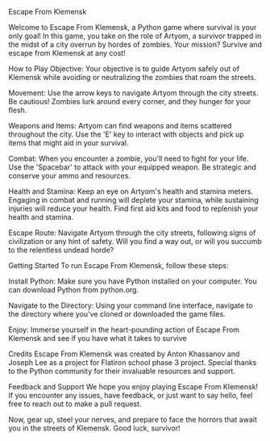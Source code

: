 Escape From Klemensk

Welcome to Escape From Klemensk, a Python game where survival is your only goal! In this game, you take on the role of Artyom, a survivor trapped in the midst of a city overrun by hordes of zombies. Your mission? Survive and escape from Klemensk at any cost!

How to Play
Objective: Your objective is to guide Artyom safely out of Klemensk while avoiding or neutralizing the zombies that roam the streets.

Movement: Use the arrow keys to navigate Artyom through the city streets. Be cautious! Zombies lurk around every corner, and they hunger for your flesh.

Weapons and Items: Artyom can find weapons and items scattered throughout the city. Use the 'E' key to interact with objects and pick up items that might aid in your survival.

Combat: When you encounter a zombie, you'll need to fight for your life. Use the 'Spacebar' to attack with your equipped weapon. Be strategic and conserve your ammo and resources.

Health and Stamina: Keep an eye on Artyom's health and stamina meters. Engaging in combat and running will deplete your stamina, while sustaining injuries will reduce your health. Find first aid kits and food to replenish your health and stamina.

Escape Route: Navigate Artyom through the city streets, following signs of civilization or any hint of safety. Will you find a way out, or will you succumb to the relentless undead horde?

Getting Started
To run Escape From Klemensk, follow these steps:

Install Python: Make sure you have Python installed on your computer. You can download Python from python.org.

Navigate to the Directory: Using your command line interface, navigate to the directory where you've cloned or downloaded the game files.

Enjoy: Immerse yourself in the heart-pounding action of Escape From Klemensk and see if you have what it takes to survive

Credits
Escape From Klemensk was created by Anton Khassanov and Joseph Lee as a project for Flatiron school phase 3 project. Special thanks to the Python community for their invaluable resources and support.

Feedback and Support
We hope you enjoy playing Escape From Klemensk! If you encounter any issues, have feedback, or just want to say hello, feel free to reach out to make a pull request.

Now, gear up, steel your nerves, and prepare to face the horrors that await you in the streets of Klemensk. Good luck, survivor!
